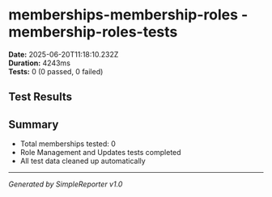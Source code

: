 # memberships-membership-roles - membership-roles-tests

**Date:** 2025-06-20T11:18:10.232Z  
**Duration:** 4243ms  
**Tests:** 0 (0 passed, 0 failed)

## Test Results



## Summary

- Total memberships tested: 0
- Role Management and Updates tests completed
- All test data cleaned up automatically

---
*Generated by SimpleReporter v1.0*
